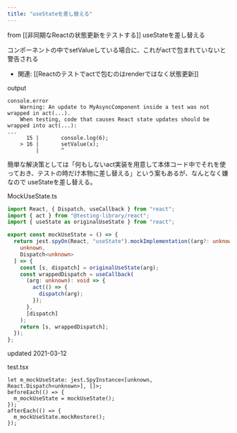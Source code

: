 ```yaml
---
title: "useStateを差し替える"
---
```


from [[非同期なReactの状態更新をテストする]]
useStateを差し替える

コンポーネントの中でsetValueしている場合に、これがactで包まれていないと警告される
- 関連: [[Reactのテストでactで包むのはrenderではなく状態更新]]

output

```
console.error
    Warning: An update to MyAsyncComponent inside a test was not wrapped in act(...).
    When testing, code that causes React state updates should be wrapped into act(...):
...
      15 |       console.log(6);
    > 16 |       setValue(x);
         |       ^
```


簡単な解決策としては「何もしないact実装を用意して本体コード中でそれを使っておき、テストの時だけ本物に差し替える」という案もあるが、なんとなく嫌なので useStateを差し替える。

MockUseState.ts

```typescript
import React, { Dispatch, useCallback } from "react";
import { act } from "@testing-library/react";
import { useState as originalUseState } from "react";

export const mockUseState = () => {
  return jest.spyOn(React, "useState").mockImplementation((arg?: unknown): [
    unknown,
    Dispatch<unknown>
  ] => {
    const [s, dispatch] = originalUseState(arg);
    const wrappedDispatch = useCallback(
      (arg: unknown): void => {
        act(() => {
          dispatch(arg);
        });
      },
      [dispatch]
    );
    return [s, wrappedDispatch];
  });
};
```

updated 2021-03-12

test.tsx

```
let m_mockUseState: jest.SpyInstance<[unknown, React.Dispatch<unknown>], []>;
beforeEach(() => {
  m_mockUseState = mockUseState();
});
afterEach(() => {
  m_mockUseState.mockRestore();
}); 
```

